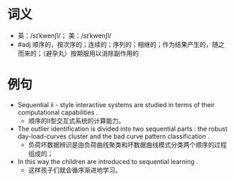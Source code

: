 # 词义
- 英：/sɪˈkwenʃl/； 美：/sɪˈkwenʃl/
- #adj 顺序的，按次序的；连续的；序列的；相继的；作为结果产生的，随之而来的；（避孕丸）按期服用以消除副作用的
# 例句
- Sequential ⅱ - style interactive systems are studied in terms of their computational capabilities .
	- 顺序的Ⅱ型交互式系统的计算能力。
- The outlier identification is divided into two sequential parts : the robust day-load-curves cluster and the bad curve pattern classification .
	- 负荷坏数据辨识是由负荷曲线聚类和坏数据曲线模式分类两个顺序的过程组成的；
- In this way the children are introduced to sequential learning .
	- 这样孩子们就会循序渐进地学习。
